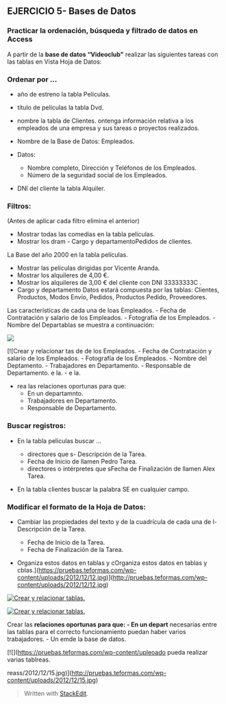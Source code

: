 ## EJERCICIO  5- Bases de Datos

### Practicar la ordenación, búsqueda y filtrado de datos en Access

A partir de la **base de datos “Videoclub"** realizar las siguientes tareas con las tablas en Vista Hoja de Datos:

### Ordenar por …

-   año de estreno la tabla Películas.
-   título de películas la tabla Dvd.
-   nombre la tabla de Clientes.
 ontenga información relativa a los empleados de una empresa y sus tareas o proyectos realizados.

-   Nombre de la Base de Datos: Empleados.

-   Datos:
	   - Nombre completo, Dirección y Teléfonos de los Empleados.
    -   Número de la seguridad social de los Empleados.
-   DNI del cliente la tabla Alquiler.

### Filtros:

(Antes de aplicar cada filtro elimina el anterior)

-   Mostrar todas las comedias en la tabla películas.
-   Mostrar los dram -   Cargo y departamentoPedidos de clientes.

La Base del año 2000 en la tabla películas.
-   Mostrar las películas dirigidas por Vicente Aranda.
-   Mostrar los alquileres de 4,00 €.
-   Mostrar los alquileres de 3,00 € del cliente con DNI 33333333C .
 -   Cargo y departamento Datos estará compuesta por las tablas: Clientes, Productos, Modos Envío, Pedidos, Productos Pedido, Proveedores.

Las características de cada una de loas Empleados.
    -   Fecha de Contratación y salario de los Empleados.
    -   Fotografía de los Empleados.
    -   Nombre del Departablas se muestra a continuación:

[![](https://pruebas.teformas.com/wp-content/uploads/2012/12/11.jpg)](http://pruebas.teformas.com/wp-content/uploads/2012/12/11.jpg)

[![Crear y relacionar tas de de los Empleados.
    -   Fecha de Contratación y salario de los Empleados.
    -   Fotografía de los Empleados.
    -   Nombre del Deptamento.
    -   Trabajadores en Departamento.
    -   Responsable de Departamento.
    e la.
    -   e la.
-   rea las relaciones oportunas para que:
    -   En un departamnto.
    -   Trabajadores en Departamento.
    -   Responsable de Departamento.
  
  

### Buscar registros:

-   En la tabla películas buscar …
    -   directores que s-   Descripción de la Tarea.
    -   Fecha de Inicio de llamen Pedro Tarea.
    -   directores o intérpretes que sFecha de Finalización de llamen Alex Tarea.

-   En la tabla clientes buscar la palabra SE en cualquier campo.

### Modificar el formato de la Hoja de Datos:

-   Cambiar las propiedades del texto y de la cuadrícula de cada una de l-   Descripción de la Tarea.
    -   Fecha de Inicio de la Tarea.
    -   Fecha de Finalización de la Tarea.

-   Organiza estos datos en tablas y cOrganiza estos datos en tablas y cblas.](https://pruebas.teformas.com/wp-content/uploads/2012/12/12.jpg)](http://pruebas.teformas.com/wp-content/uploads/2012/12/12.jpg)

  
  

[![Crear y relacionar tablas.](https://pruebas.teformas.com/wp-content/uploads/2012/12/13.jpg)](http://pruebas.teformas.com/wp-content/uploads/2012/12/13.jpg)

[![Crear y relacionar tablas.](https://pruebas.teformas.com/wp-content/uploads/2012/12/14.jpg)](http://pruebas.teformas.com/wp-content/uploads/2012/12/14.jpg)

Crear las **relaciones oportunas para que:
    -   En un depart** necesarias entre las tablas para el correcto funcionamiento puedan haber varios trabajadores.
    -   Un emde la base de datos.

[![](https://pruebas.teformas.com/wp-content/upleoado pueda realizar varias tablreas.

reass/2012/12/15.jpg)](http://pruebas.teformas.com/wp-content/uploads/2012/12/15.jpg)


> Written with [StackEdit](https://stackedit.io/).
<!--stackedit_data:
eyJoaXN0b3J5IjpbMTQzNTkxMTMyNiwtNzA1NTQzMjYwLDEyNT
A0MDkzNTFdfQ==
-->